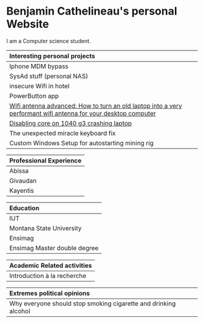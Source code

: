 # Benjamin Cathelineau's personal Website
I am a Computer science student. 

|Interesting personal projects|
|:------------------|
|Iphone MDM bypass|
|SysAd stuff  (personal NAS)|
|insecure Wifi in hotel|
|PowerButton app|
|[Wifi antenna advanced: How to turn an old laptop into a very performant wifi antenna for your desktop computer](personal_projects/wifi_antenna_advanced/wifi_antenna_advanced.md)|
|[Disabling core on 1040 g3 crashing laptop](personal_projects/1040g3_disable_core/1040g3_disable_core.md)|
|The unexpected miracle keyboard fix|
|Custom Windows Setup for autostarting mining rig|

|Professional Experience|
|:------------------|
|Abissa|
|Givaudan|
|Kayentis|

|Education|
|:------------------|
|IUT|
|Montana State University|
|Ensimag|
|Ensimag Master double degree|

|Academic Related activities|
|:------------------|
|Introduction à la recherche|

|Extremes political opinions|
|:------------------|
|Why everyone should stop smoking cigarette and drinking alcohol|